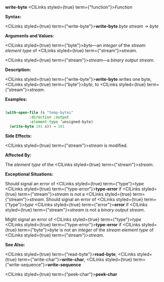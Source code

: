 **write-byte** <ClLinks styled={true} term={"function"}><i>Function</i></ClLinks> 



**Syntax:** 



<ClLinks styled={true} term={"write-byte"}><b>write-byte</b></ClLinks> *byte stream → byte* 



**Arguments and Values:** 



<ClLinks styled={true} term={"byte"}><i>byte</i></ClLinks>—an *integer* of the *stream element type* of <ClLinks styled={true} term={"stream"}><i>stream</i></ClLinks>. 



<ClLinks styled={true} term={"stream"}><i>stream</i></ClLinks>—a *binary output stream*. 



**Description:** 



<ClLinks styled={true} term={"write-byte"}><b>write-byte</b></ClLinks> writes one byte, <ClLinks styled={true} term={"byte"}><i>byte</i></ClLinks>, to <ClLinks styled={true} term={"stream"}><i>stream</i></ClLinks>. 



**Examples:**
```lisp

(with-open-file (s "temp-bytes" 
		   :direction :output 
		   :element-type ’unsigned-byte) 
  (write-byte 101 s)) → 101 

```
**Side Effects:** 



<ClLinks styled={true} term={"stream"}><i>stream</i></ClLinks> is modified. 



**Affected By:** 



The *element type* of the <ClLinks styled={true} term={"stream"}><i>stream</i></ClLinks>. 



**Exceptional Situations:** 



Should signal an error of <ClLinks styled={true} term={"type"}><i>type</i></ClLinks> <ClLinks styled={true} term={"type-error"}><b>type-error</b></ClLinks> if <ClLinks styled={true} term={"stream"}><i>stream</i></ClLinks> is not a <ClLinks styled={true} term={"stream"}><i>stream</i></ClLinks>. Should signal an error of <ClLinks styled={true} term={"type"}><i>type</i></ClLinks> <ClLinks styled={true} term={"error"}><b>error</b></ClLinks> if <ClLinks styled={true} term={"stream"}><i>stream</i></ClLinks> is not a *binary output stream*. 



Might signal an error of <ClLinks styled={true} term={"type"}><i>type</i></ClLinks> <ClLinks styled={true} term={"type-error"}><b>type-error</b></ClLinks> if <ClLinks styled={true} term={"byte"}><i>byte</i></ClLinks> is not an *integer* of the *stream element type* of <ClLinks styled={true} term={"stream"}><i>stream</i></ClLinks>. 



**See Also:** 



<ClLinks styled={true} term={"read-byte"}><b>read-byte</b></ClLinks>, <ClLinks styled={true} term={"write-char"}><b>write-char</b></ClLinks>, <ClLinks styled={true} term={"write-sequence"}><b>write-sequence</b></ClLinks> 







 



 



<ClLinks styled={true} term={"peek-char"}><b>peek-char</b></ClLinks> 




